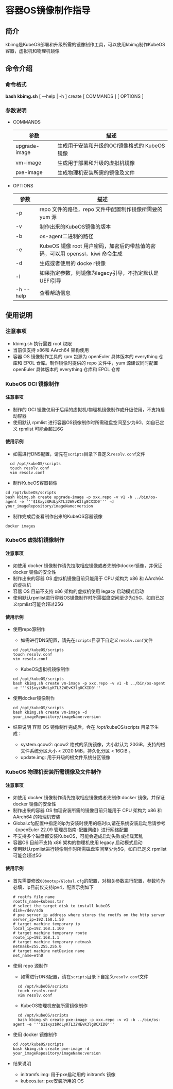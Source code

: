 # 容器OS镜像制作指导

## 简介

kbimg是KubeOS部署和升级所需的镜像制作工具，可以使用kbimg制作KubeOS 容器，虚拟机和物理机镜像

## 命令介绍

### 命令格式

**bash kbimg.sh** \[ --help | -h \] create \[ COMMANDS \]  \[ OPTIONS \]

### 参数说明

* COMMANDS

  | 参数          | 描述                           |
    |------------------------------| ---------------------------------------------- |
  | upgrade-image | 生成用于安装和升级的OCI镜像格式的 KubeOS 镜像 |
  | vm-image      | 生成用于部署和升级的虚拟机镜像              |
  | pxe-image     | 生成物理机安装所需的镜像及文件              |

* OPTIONS

  | 参数         | 描述                                                         |
    | ------------ | ------------------------------------------------------------ |
  | -p           | repo 文件的路径，repo 文件中配置制作镜像所需要的 yum 源        |
  | -v           | 制作出来的KubeOS镜像的版本                                   |
  | -b           | os-agent二进制的路径                                         |
  | -e           | KubeOS 镜像 root 用户密码，加密后的带盐值的密码，可以用 openssl，kiwi 命令生成 |
  | -d           | 生成或者使用的 docke r镜像                                     |
  | -l           | 如果指定参数，则镜像为legacy引导，不指定默认是UEFI引导               |
  | -h  --help | 查看帮助信息                                                 |

## 使用说明

### 注意事项

* kbimg.sh 执行需要 root 权限
* 当前仅支持 x86和 AArch64 架构使用
* 容器 OS 镜像制作工具的 rpm 包源为 openEuler 具体版本的 everything 仓库和 EPOL 仓库。制作镜像时提供的 repo 文件中，yum 源建议同时配置 openEuler 具体版本的 everything 仓库和 EPOL 仓库

### KubeOS OCI 镜像制作

#### 注意事项

* 制作的 OCI 镜像仅用于后续的虚拟机/物理机镜像制作或升级使用，不支持启动容器
* 使用默认 rpmlist 进行容器OS镜像制作时所需磁盘空间至少为6G，如自已定义 rpmlist 可能会超过6G

#### 使用示例

* 如需进行DNS配置，请先在```scripts```目录下自定义```resolv.conf```文件

```shell
  cd /opt/kubeOS/scripts
  touch resolv.conf
  vim resolv.conf
```

* 制作KubeOS容器镜像

``` shell
cd /opt/kubeOS/scripts
bash kbimg.sh create upgrade-image -p xxx.repo -v v1 -b ../bin/os-agent -e '''$1$xyz$RdLyKTL32WEvK3lg8CXID0''' -d your_imageRepository/imageName:version 
```

* 制作完成后查看制作出来的KubeOS容器镜像

``` shell
docker images
```

### KubeOS 虚拟机镜像制作

#### 注意事项

* 如使用 docker 镜像制作请先拉取相应镜像或者先制作docker镜像，并保证 docker 镜像的安全性
* 制作出来的容器 OS 虚拟机镜像目前只能用于 CPU 架构为 x86 和 AArch64 的虚拟机
* 容器 OS 目前不支持 x86 架构的虚拟机使用 legacy 启动模式启动
* 使用默认rpmlist进行容器OS镜像制作时所需磁盘空间至少为25G，如自已定义rpmlist可能会超过25G

#### 使用示例

* 使用repo源制作
  * 如需进行DNS配置，请先在```scripts```目录下自定义```resolv.conf```文件

  ```shell
  cd /opt/kubeOS/scripts
  touch resolv.conf
  vim resolv.conf
  ```

  * KubeOS虚拟机镜像制作

  ``` shell
  cd /opt/kubeOS/scripts
  bash kbimg.sh create vm-image -p xxx.repo -v v1 -b ../bin/os-agent -e '''$1$xyz$RdLyKTL32WEvK3lg8CXID0'''
  ```

* 使用docker镜像制作

  ``` shell
  cd /opt/kubeOS/scripts
  bash kbimg.sh create vm-image -d  your_imageRepository/imageName:version
  ```

* 结果说明
  容器 OS 镜像制作完成后，会在 /opt/kubeOS/scripts 目录下生成：
  * system.qcow2: qcow2 格式的系统镜像，大小默认为 20GiB，支持的根文件系统分区大小 < 2020 MiB，持久化分区 < 16GiB 。
  * update.img: 用于升级的根文件系统分区镜像

### KubeOS 物理机安装所需镜像及文件制作

#### 注意事项

* 如使用 docker 镜像制作请先拉取相应镜像或者先制作 docker 镜像，并保证 docker 镜像的安全性
* 制作出来的容器 OS 物理安装所需的镜像目前只能用于 CPU 架构为 x86 和 AArch64 的物理机安装
* Global.cfg配置中指定的ip为安装时使用的临时ip,请在系统安装启动后请参考《openEuler 22.09 管理员指南-配置网络》进行网络配置
* 不支持多个磁盘都安装KubeOS，可能会造成启动失败或挂载紊乱
* 容器OS 目前不支持 x86 架构的物理机使用 legacy 启动模式启动
* 使用默认rpmlist进行镜像制作时所需磁盘空间至少为5G，如自已定义 rpmlist 可能会超过5G

#### 使用示例

* 首先需要修改```00bootup/Global.cfg```的配置，对相关参数进行配置，参数均为必填，ip目前仅支持ipv4，配置示例如下

  ```shell
  # rootfs file name
  rootfs_name=kubeos.tar
  # select the target disk to install kubeOS
  disk=/dev/sda
  # pxe server ip address where stores the rootfs on the http server
  server_ip=192.168.1.50
  # target machine temporary ip
  local_ip=192.168.1.100
  # target machine temporary route
  route_ip=192.168.1.1
  # target machine temporary netmask
  netmask=255.255.255.0
  # target machine netDevice name
  net_name=eth0
  ```

* 使用 repo 源制作
  * 如需进行DNS配置，请在```scripts```目录下自定义```resolv.conf```文件

  ```shell
    cd /opt/kubeOS/scripts
    touch resolv.conf
    vim resolv.conf
  ```

  * KubeOS物理机安装所需镜像制作

  ```shell
    cd /opt/kubeOS/scripts
    bash kbimg.sh create pxe-image -p xxx.repo -v v1 -b ../bin/os-agent -e '''$1$xyz$RdLyKTL32WEvK3lg8CXID0'''
  ```

* 使用 docker 镜像制作

  ``` shell
  cd /opt/kubeOS/scripts
  bash kbimg.sh create pxe-image -d your_imageRepository/imageName:version
  ```

* 结果说明
  * initramfs.img: 用于pxe启动用的 initramfs 镜像
  * kubeos.tar: pxe安装所用的 OS
